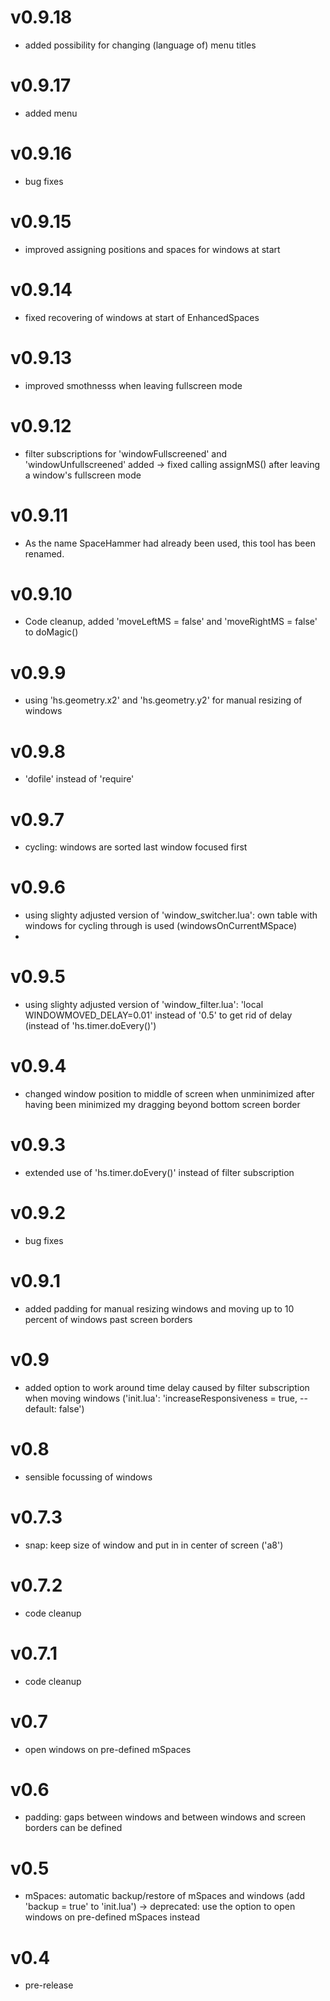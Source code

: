 # v0.9.18

* added possibility for changing (language of) menu titles

# v0.9.17

* added menu

# v0.9.16

* bug fixes
  
# v0.9.15

* improved assigning positions and spaces for windows at start

# v0.9.14

* fixed recovering of windows at start of EnhancedSpaces

# v0.9.13

* improved smothnesss when leaving fullscreen mode

# v0.9.12

* filter subscriptions for 'windowFullscreened' and 'windowUnfullscreened' added -> fixed calling assignMS() after leaving a window's fullscreen mode

# v0.9.11

* As the name SpaceHammer had already been used, this tool has been renamed.

# v0.9.10

* Code cleanup, added 'moveLeftMS = false' and 'moveRightMS = false' to doMagic()

# v0.9.9

* using 'hs.geometry.x2' and 'hs.geometry.y2' for manual resizing of windows

# v0.9.8

* 'dofile' instead of 'require'

# v0.9.7

* cycling: windows are sorted last window focused first

# v0.9.6

* using slighty adjusted version of 'window_switcher.lua': own table with windows for cycling through is used (windowsOnCurrentMSpace)
*   
# v0.9.5

* using slighty adjusted version of 'window_filter.lua': 'local WINDOWMOVED_DELAY=0.01' instead of '0.5' to get rid of delay (instead of 'hs.timer.doEvery()')
  
# v0.9.4

* changed window position to middle of screen when unminimized after having been minimized my dragging beyond bottom screen border
  
# v0.9.3

* extended use of 'hs.timer.doEvery()' instead of filter subscription

# v0.9.2

* bug fixes
  
# v0.9.1

* added padding for manual resizing windows and moving up to 10 percent of windows past screen borders

  
# v0.9

* added option to work around time delay caused by filter subscription when moving windows ('init.lua': 'increaseResponsiveness = true, -- default: false')


  
# v0.8

* sensible focussing of windows


# v0.7.3

* snap: keep size of window and put in in center of screen ('a8')


# v0.7.2

* code cleanup

# v0.7.1

* code cleanup
  
# v0.7

* open windows on pre-defined mSpaces

# v0.6

* padding: gaps between windows and between windows and screen borders can be defined
  
# v0.5

* mSpaces: automatic backup/restore of mSpaces and windows (add 'backup = true' to 'init.lua') -> deprecated: use the option to open windows on pre-defined mSpaces instead

 # v0.4

* pre-release
  
